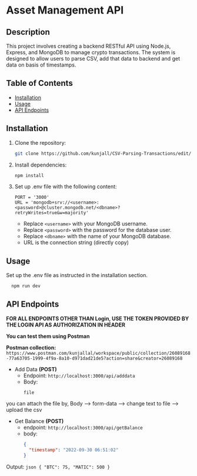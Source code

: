 # Asset Management API #

## Description

This project involves creating a backend RESTful API using Node.js, Express, and MongoDB to manage crypto transactions. The system is designed to allow users to parse CSV, add that data to backend and get data on basis of timestamps.

## Table of Contents

- [Installation](#installation)
- [Usage](#usage)
- [API Endpoints](#api-endpoints)

## Installation

1. Clone the repository:

    ```bash
    git clone https://github.com/kunjall/CSV-Parsing-Transactions/edit/main/README.md
    ```

2. Install dependencies:

    ```bash
    npm install
    ```

3. Set up .env file with the following content:

    ```env
    PORT = '3000'
    URL = 'mongodb+srv://<username>:<password>@cluster.mongodb.net/<dbname>?retryWrites=true&w=majority'
    ```

   - Replace `<username>` with your MongoDB username.
   - Replace `<password>` with the password for the database user.
   - Replace `<dbname>` with the name of your MongoDB database.
   - URL is the connection string (directly copy)

## Usage

Set up the .env file as instructed in the installation section.

  ```bash
    npm run dev
  ```


## API Endpoints 

**FOR ALL ENDPOINTS OTHER THAN Login, USE THE TOKEN PROVIDED BY THE LOGIN API AS AUTHORIZATION IN HEADER**

**You can test them using Postman**

**Postman collection:**
`https://www.postman.com/kunjallal/workspace/public/collection/26089168-77a63705-1999-4f9a-8a10-d971dad21de5?action=share&creator=26089168`

- Add Data **(POST)**
  - Endpoint: `http://localhost:3000/api/adddata`
  - Body:
    ```
    file
    ```
you can attach the file by, Body --> form-data --> change text to file --> upload the csv
    
- Get Balance **(POST)**
  - endpoint: `http://localhost:3000/api/getBalance`
  - body:
    ```json
    {
      "timestamp": "2022-09-30 06:51:02"
    }
    ```

Output:
    ```json
    {
    "BTC": 75,
    "MATIC": 500
}
    ```



